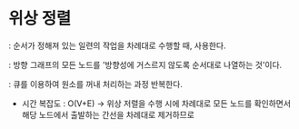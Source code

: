 # 위상 정렬
: 순서가 정해져 있는 일련의 작업을 차례대로 수행할 때, 사용한다.

: 방향 그래프의 모든 노드를 '방향성에 거스르지 않도록 순서대로 나열하는 것'이다.

: 큐를 이용하여 원소를 꺼내 처리하는 과정 반복한다.

* 시간 복잡도
: O(V+E) -> 위상 저렬을 수행 시에 차례대로 모든 노드를 확인하면서 해당 노드에서 출발하는 간선을 차례대로 제거하므로
